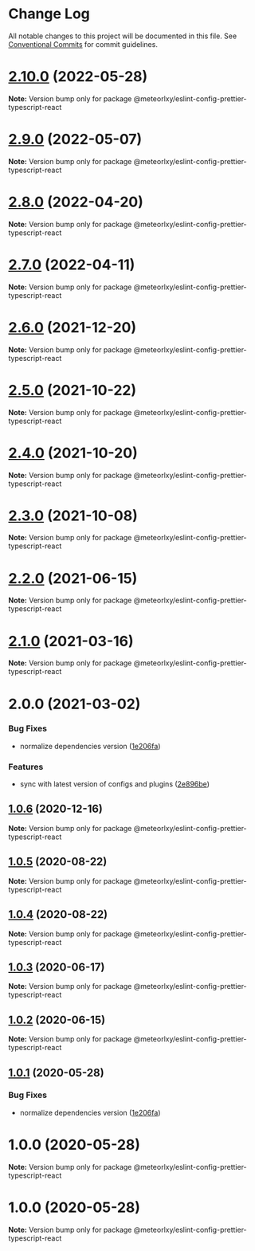 # Change Log

All notable changes to this project will be documented in this file.
See [Conventional Commits](https://conventionalcommits.org) for commit guidelines.

# [2.10.0](https://github.com/meteorlxy/configs/compare/v2.9.0...v2.10.0) (2022-05-28)

**Note:** Version bump only for package @meteorlxy/eslint-config-prettier-typescript-react

# [2.9.0](https://github.com/meteorlxy/configs/compare/v2.8.0...v2.9.0) (2022-05-07)

**Note:** Version bump only for package @meteorlxy/eslint-config-prettier-typescript-react

# [2.8.0](https://github.com/meteorlxy/configs/compare/v2.7.0...v2.8.0) (2022-04-20)

**Note:** Version bump only for package @meteorlxy/eslint-config-prettier-typescript-react

# [2.7.0](https://github.com/meteorlxy/configs/compare/v2.6.0...v2.7.0) (2022-04-11)

**Note:** Version bump only for package @meteorlxy/eslint-config-prettier-typescript-react

# [2.6.0](https://github.com/meteorlxy/configs/compare/v2.5.0...v2.6.0) (2021-12-20)

**Note:** Version bump only for package @meteorlxy/eslint-config-prettier-typescript-react

# [2.5.0](https://github.com/meteorlxy/configs/compare/v2.4.0...v2.5.0) (2021-10-22)

**Note:** Version bump only for package @meteorlxy/eslint-config-prettier-typescript-react

# [2.4.0](https://github.com/meteorlxy/configs/compare/v2.3.0...v2.4.0) (2021-10-20)

**Note:** Version bump only for package @meteorlxy/eslint-config-prettier-typescript-react

# [2.3.0](https://github.com/meteorlxy/configs/compare/v2.2.0...v2.3.0) (2021-10-08)

**Note:** Version bump only for package @meteorlxy/eslint-config-prettier-typescript-react

# [2.2.0](https://github.com/meteorlxy/configs/compare/v2.1.0...v2.2.0) (2021-06-15)

**Note:** Version bump only for package @meteorlxy/eslint-config-prettier-typescript-react

# [2.1.0](https://github.com/meteorlxy/configs/compare/v2.0.0...v2.1.0) (2021-03-16)

**Note:** Version bump only for package @meteorlxy/eslint-config-prettier-typescript-react

# 2.0.0 (2021-03-02)

### Bug Fixes

- normalize dependencies version ([1e206fa](https://github.com/meteorlxy/configs/commit/1e206faa32ccbc82d46b53981a656bc58726e3f8))

### Features

- sync with latest version of configs and plugins ([2e896be](https://github.com/meteorlxy/configs/commit/2e896be5da49e189b966b5ba9b8813d7e05f3da9))

## [1.0.6](https://github.com/meteorlxy/configs/compare/@meteorlxy/eslint-config-prettier-typescript-react@1.0.5...@meteorlxy/eslint-config-prettier-typescript-react@1.0.6) (2020-12-16)

**Note:** Version bump only for package @meteorlxy/eslint-config-prettier-typescript-react

## [1.0.5](https://github.com/meteorlxy/configs/compare/@meteorlxy/eslint-config-prettier-typescript-react@1.0.4...@meteorlxy/eslint-config-prettier-typescript-react@1.0.5) (2020-08-22)

**Note:** Version bump only for package @meteorlxy/eslint-config-prettier-typescript-react

## [1.0.4](https://github.com/meteorlxy/configs/compare/@meteorlxy/eslint-config-prettier-typescript-react@1.0.3...@meteorlxy/eslint-config-prettier-typescript-react@1.0.4) (2020-08-22)

**Note:** Version bump only for package @meteorlxy/eslint-config-prettier-typescript-react

## [1.0.3](https://github.com/meteorlxy/configs/compare/@meteorlxy/eslint-config-prettier-typescript-react@1.0.2...@meteorlxy/eslint-config-prettier-typescript-react@1.0.3) (2020-06-17)

**Note:** Version bump only for package @meteorlxy/eslint-config-prettier-typescript-react

## [1.0.2](https://github.com/meteorlxy/configs/compare/@meteorlxy/eslint-config-prettier-typescript-react@1.0.1...@meteorlxy/eslint-config-prettier-typescript-react@1.0.2) (2020-06-15)

**Note:** Version bump only for package @meteorlxy/eslint-config-prettier-typescript-react

## [1.0.1](https://github.com/meteorlxy/configs/compare/@meteorlxy/eslint-config-prettier-typescript-react@1.0.0...@meteorlxy/eslint-config-prettier-typescript-react@1.0.1) (2020-05-28)

### Bug Fixes

- normalize dependencies version ([1e206fa](https://github.com/meteorlxy/configs/commits/1e206faa32ccbc82d46b53981a656bc58726e3f8))

# 1.0.0 (2020-05-28)

**Note:** Version bump only for package @meteorlxy/eslint-config-prettier-typescript-react

# 1.0.0 (2020-05-28)

**Note:** Version bump only for package @meteorlxy/eslint-config-prettier-typescript-react

